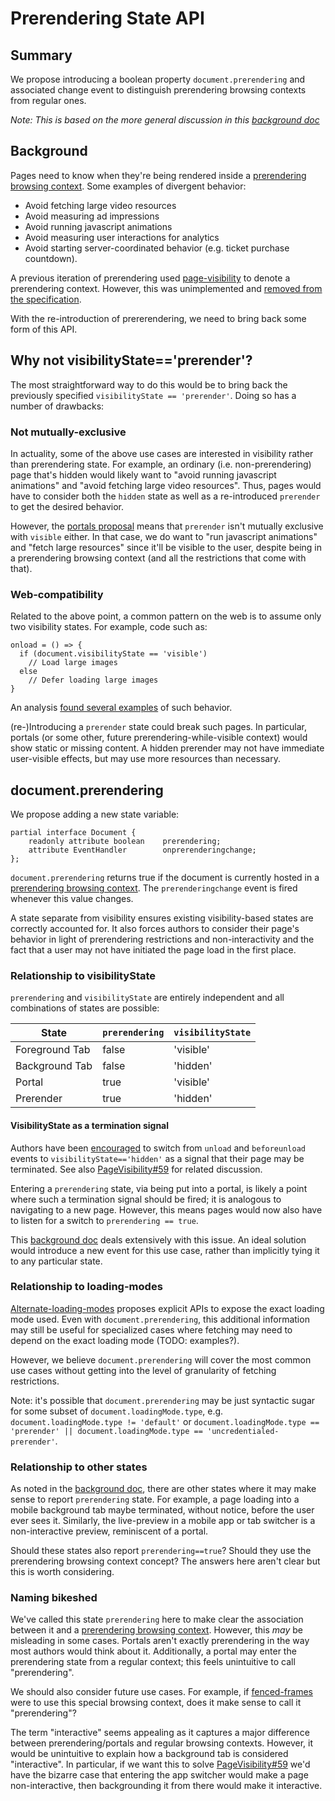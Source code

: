 # Prerendering State API

## Summary

We propose introducing a boolean property `document.prerendering` and associated change event to distinguish
prerendering browsing contexts from regular ones.

_Note: This is based on the more general discussion in this [background
doc](https://docs.google.com/document/d/1Xzw0k8DgltI2ohapuDKmjRZLv7NVrRFGusW8IBtiCT0/edit?usp=sharing)_

## Background

Pages need to know when they're being rendered inside a [prerendering browsing context](browsing-context.md).
Some examples of divergent behavior:

* Avoid fetching large video resources
* Avoid measuring ad impressions
* Avoid running javascript animations
* Avoid measuring user interactions for analytics
* Avoid starting server-coordinated behavior (e.g. ticket purchase countdown).

A previous iteration of prerendering used [page-visibility](https://www.w3.org/TR/page-visibility-2) to denote a
prerendering context. However, this was unimplemented and [removed from the
specification](https://github.com/w3c/page-visibility/issues/42).

With the re-introduction of prererendering, we need to bring back some form of this API.

## Why not visibilityState=='prerender'?

The most straightforward way to do this would be to bring back the previously specified `visibilityState ==
'prerender'`.  Doing so has a number of drawbacks:

### Not mutually-exclusive

In actuality, some of the above use cases are interested in visibility rather than prerendering state.  For example, an
ordinary (i.e. non-prerendering) page that's hidden would likely want to "avoid running javascript animations" and
"avoid fetching large video resources". Thus, pages would have to consider both the `hidden` state as well as a
re-introduced `prerender` to get the desired behavior.

However, the [portals proposal](https://github.com/WICG/portals/) means that `prerender` isn't mutually exclusive
with `visible` either. In that case, we do want to "run javascript animations" and "fetch large resources" since it'll
be visible to the user, despite being in a prerendering browsing context (and all the restrictions that come with that).

### Web-compatibility

Related to the above point, a common pattern on the web is to assume only two visibility states. For example, code such
as:

```
onload = () => {
  if (document.visibilityState == 'visible')
    // Load large images
  else
    // Defer loading large images
}
```

An analysis [found several
examples](https://docs.google.com/document/d/1Xzw0k8DgltI2ohapuDKmjRZLv7NVrRFGusW8IBtiCT0/edit#heading=h.rkorueof7xev)
of such behavior.

(re-)Introducing a `prerender` state could break such pages. In particular, portals (or some other, future
prerendering-while-visible context) would show static or missing content. A hidden prerender may not have immediate
user-visible effects, but may use more resources than necessary.

## document.prerendering

We propose adding a new state variable:

```
partial interface Document {
    readonly attribute boolean    prerendering;
    attribute EventHandler        onprerenderingchange;
};
```

`document.prerendering` returns true if the document is currently hosted in a [prerendering browsing
context](browsing-context.md). The `prerenderingchange` event is fired whenever this value changes.

A state separate from visibility ensures existing visibility-based states are correctly accounted for. It also forces
authors to consider their page's behavior in light of prerendering restrictions and non-interactivity and the fact that
a user may not have initiated the page load in the first place.

### Relationship to visibilityState

`prerendering` and `visibilityState` are entirely independent and all combinations of states are possible:

| State          | `prerendering` | `visibilityState` |
| -------------- | -------------- | ----------------- |
| Foreground Tab | false          | 'visible'         |
| Background Tab | false          | 'hidden'          |
| Portal         | true           | 'visible'         |
| Prerender      | true           | 'hidden'          |

#### VisibilityState as a termination signal

Authors have been [encouraged](https://www.igvita.com/2015/11/20/dont-lose-user-and-app-state-use-page-visibility/) to
switch from `unload` and `beforeunload` events to `visibilityState=='hidden'` as a signal that their page may be
terminated. See also [PageVisibility#59](https://github.com/w3c/page-visibility/issues/59) for related discussion.

Entering a `prerendering` state, via being put into a portal, is likely a point where such a termination signal should
be fired; it is analogous to navigating to a new page. However, this means pages would now also have to listen for a
switch to `prerendering == true`.

This [background
doc](https://docs.google.com/document/d/1Xzw0k8DgltI2ohapuDKmjRZLv7NVrRFGusW8IBtiCT0/edit#heading=h.acmnp6zdmcik) deals
extensively with this issue. An ideal solution would introduce a new event for this use case, rather than implicitly
tying it to any particular state.

### Relationship to loading-modes

[Alternate-loading-modes](https://github.com/bokand/alternate-loading-modes/blob/main/browsing-context.md#current-proposal)
proposes explicit APIs to expose the exact loading mode used. Even with `document.prerendering`, this additional
information may still be useful for specialized cases where fetching may need to depend on the exact loading mode (TODO:
examples?).

However, we believe `document.prerendering` will cover the most common use cases without getting into the level of
granularity of fetching restrictions.

Note: it's possible that `document.prerendering` may be  just syntactic sugar for some subset of
`document.loadingMode.type`, e.g. `document.loadingMode.type != 'default'` or `document.loadingMode.type ==
'prerender' || document.loadingMode.type == 'uncredentialed-prerender'`.

### Relationship to other states

As noted in the [background
doc](https://docs.google.com/document/d/1Xzw0k8DgltI2ohapuDKmjRZLv7NVrRFGusW8IBtiCT0/edit#heading=h.14z99pd6akf0), there
are other states where it may make sense to report `prerendering` state. For example, a page loading into a mobile
background tab maybe terminated, without notice, before the user ever sees it. Similarly, the live-preview in a mobile app
or tab switcher is a non-interactive preview, reminiscent of a portal.

Should these states also report `prerendering==true`? Should they use the prerendering browsing context concept? The
answers here aren't clear but this is worth considering.

### Naming bikeshed

We've called this state `prerendering` here to make clear the association between it and a [prerendering browsing
context](browsing-context.md). However, this _may_ be misleading in some cases. Portals aren't exactly prerendering in the way most authors
would think about it. Additionally, a portal may enter the prerendering state from a regular context; this feels
unintuitive to call "prerendering".

We should also consider future use cases. For example, if
[fenced-frames](https://github.com/shivanigithub/fenced-frame/) were to use this special browsing context, does it make
sense to call it "prerendering"?

The term "interactive" seems appealing as it captures a major difference between prerendering/portals and regular
browsing contexts. However, it would be unintuitive to explain how a background tab is considered "interactive". In
particular, if we want this to solve [PageVisibility#59](https://github.com/w3c/page-visibility/issues/59) we'd have the
bizarre case that entering the app switcher would make a page non-interactive, then backgrounding it from there would make
it interactive.
